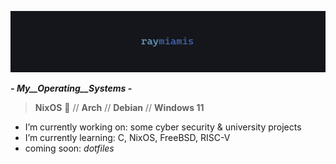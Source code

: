 ![banner](raymiamis_banner.png)

***- _My__Operating__Systems_ -***

> **NixOS** 🩵 // **Arch** // **Debian** // **Windows 11**

  
- I’m currently working on: some cyber security & university projects
- I’m currently learning: C, NixOS, FreeBSD, RISC-V
- coming soon: *dotfiles*
